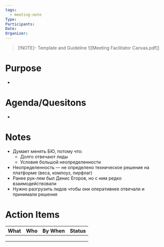 ```yaml
---
tags:
  - meeting-note
Type: 
Participants: 
Date: 
Organizer:
---
```

> [!NOTE]- Template and Guideline
> ![[Meeting Facilitator Canvas.pdf]]
# Purpose
- 
# Agenda/Quesitons
- 
# Notes
- Думает менять БЮ, потому что:
	- Долго отвечают лиды
	- Условия большой неопределенности
- Неопределенность — не определено техническое решение на платформе (веса, компоуз, пирфлаг)
- Ранее рук-лем был Денис Егоров, но с ним редко взаимодействовали
- Нужно разгрузить лидов чтобы они оперативнее отвечали и принимали решения
# Action Items
| What | Who | By When | Status |
| ---- | ---- | ---- | ---- |
|  |  |  |  |
|  |  |  |  |
|  |  |  |  |
